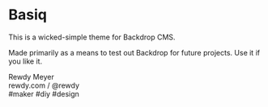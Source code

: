 Basiq
==

This is a wicked-simple theme for Backdrop CMS.

Made primarily as a means to test out Backdrop for future projects. Use it if you like it.

Rewdy Meyer  
rewdy.com / @rewdy  
\#maker #diy #design
